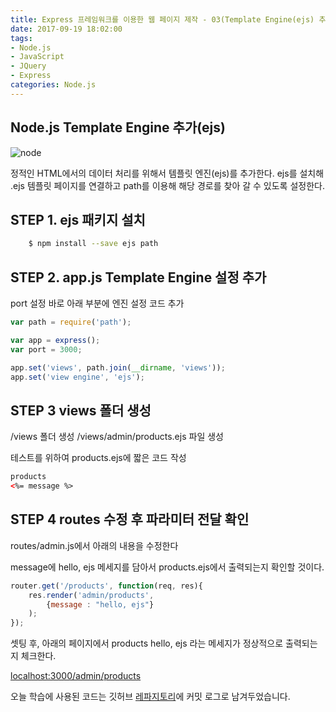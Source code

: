 ```yaml
---
title: Express 프레임워크를 이용한 웹 페이지 제작 - 03(Template Engine(ejs) 추가하기)
date: 2017-09-19 18:02:00
tags: 
- Node.js
- JavaScript
- JQuery
- Express
categories: Node.js
---
```


## **Node.js Template Engine 추가(ejs)**

![node](/images/node.png)

정적인 HTML에서의 데이터 처리를 위해서 템플릿 엔진(ejs)를 추가한다.
ejs를 설치해 .ejs 템플릿 페이지를 연결하고 path를 이용해 해당 경로를 찾아 갈 수 있도록 설정한다.

## STEP 1. ejs 패키지 설치
```bash
    $ npm install --save ejs path
```
## STEP 2. app.js Template Engine 설정 추가

port 설정 바로 아래 부분에 엔진 설정 코드 추가
```javascript
var path = require('path');

var app = express();
var port = 3000;

app.set('views', path.join(__dirname, 'views'));
app.set('view engine', 'ejs');
```

## STEP 3 views 폴더 생성

/views 폴더 생성
/views/admin/products.ejs 파일 생성

테스트를 위하여 products.ejs에 짧은 코드 작성

```html
products
<%= message %>
```

## STEP 4 routes 수정 후 파라미터 전달 확인

routes/admin.js에서 아래의 내용을 수정한다

message에 hello, ejs 메세지를 담아서 products.ejs에서
출력되는지 확인할 것이다.

```javascript
router.get('/products', function(req, res){
    res.render('admin/products', 
        {message : "hello, ejs"}    
    );
});
```

셋팅 후, 아래의 페이지에서 products hello, ejs 라는 메세지가 정상적으로 출력되는지 체크한다.

[localhost:3000/admin/products](localhost:3000/admin/products)

오늘 학습에 사용된 코드는 깃허브 [레파지토리](https://github.com/xmfpes/node-project/commit/09ab5cf23114ecd028460e6a6165f30ee62121f0)에 커밋 로그로 남겨두었습니다.